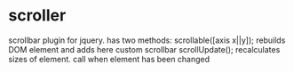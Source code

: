 scroller
========

scrollbar plugin for jquery.
has two methods: 
scrollable([axis x||y]);  rebuilds DOM element and adds here custom scrollbar
scrollUpdate(); recalculates sizes of element. call when element has been changed
